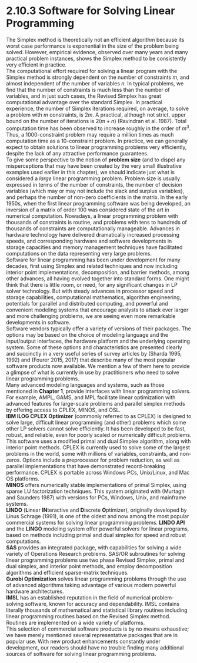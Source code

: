 # 2.10.3 Software for Solving Linear Programming


The Simplex method is theoretically not an efficient algorithm because its worst case performance is exponential in the size of the problem being solved. However, empirical evidence, observed over many years and many practical problem instances, shows the Simplex method to be consistently very efficient in practice. <br> 
The computational effort required for solving a linear program with the Simplex method is strongly dependent on the number of constraints $m$, and almost independent of the number of variables $n$. In typical problems, we find that the number of constraints is much less than the number of variables, and in just such cases, the Revised Simplex has great computational advantage over the standard Simplex. In practical experience, the number of Simplex iterations required, on average, to solve a problem with $m$ constraints, is $2m$. A practical, although not strict, upper bound on the number of iterations is $2(m + n)$ (Ravindran et al. 1987). Total computation time has been observed to increase roughly in the order of $m^3$. <br> 
Thus, a 1000-constraint problem may require a million times as much computation time as a 10-constraint problem. In practice, we can generally expect to obtain solutions to linear programming problems very efficiently, despite the lack of any attractive performance guarantees. <br> 
To give some perspective to the notion of **problem size** (and to dispel any misperceptions that may have been created by the very small illustrative examples used earlier in this chapter), we should indicate just what is considered a *large* linear programming problem. Problem size is usually expressed in terms of the number of constraints, the number of decision variables (which may or may not include the slack and surplus variables), and perhaps the number of non-zero coefficients in the matrix. In the early 1950s, when the first linear programming software was being developed, an inversion of a matrix of order 100 was considered state of the art in numerical computation. Nowadays, a linear programming problem with thousands of constraints is routine, and problems with tens to hundreds of thousands of constraints are computationally manageable. Advances in hardware technology have delivered dramatically increased processing speeds, and corresponding hardware and software developments in storage capacities and memory management techniques have facilitated computations on the data representing very large problems. <br> 
Software for linear programming has been under development for many decades, first using Simplex and related techniques and now including interior point implementations, decomposition, and barrier methods, among other advances, all having evolved together into standard forms. One might think that there is little room, or need, for any significant changes in LP solver technology. But with steady advances in processor speed and storage capabilities, computational mathematics, algorithm engineering, potentials for parallel and distributed computing, and powerful and convenient modeling systems that encourage analysts to attack ever larger and more challenging problems, we are seeing even more remarkable developments in software. <br> 
Software vendors typically offer a variety of versions of their packages. The options may be based on the choice of modeling language and the input/output interfaces, the hardware platform and the underlying operating system. Some of these options and characteristics are presented clearly and succinctly in a very useful series of survey articles by (Sharda 1995, 1992) and (Fourer 2015, 2017) that describe many of the most popular software products now available. We mention a few of them here to provide a glimpse of what is currently in use by practitioners who need to solve linear programming problems. <br> 
Many advanced modeling languages and systems, such as those mentioned in **Chapter 1**, provide interfaces with linear programming solvers. For example, AMPL, GAMS, and MPL facilitate linear optimization with advanced features for large-scale problems and parallel simplex methods by offering access to CPLEX, MINOS, and OSL. <br> 
**IBM ILOG CPLEX Optimizer** (commonly referred to as CPLEX) is designed to solve large, difficult linear programming (and other) problems which some other LP solvers cannot solve efficiently. It has been developed to be fast, robust, and reliable, even for poorly scaled or numerically difficult problems. This software uses a modified primal and dual Simplex algorithm, along with interior point methods. CPLEX is currently used to solve some of the largest problems in the world, some with millions of variables, constraints, and non-zeros. Options include a preprocessor for problem reduction, as well as parallel implementations that have demonstrated record-breaking performance. CPLEX is portable across Windows PCs, Unix/Linux, and Mac OS platforms. <br> 
**MINOS** offers numerically stable implementations of primal Simplex, using sparse LU factorization techniques. This system originated with (Murtagh and Saunders 1987) with versions for PCs, Windows, Unix, and mainframe systems. <br> 
**LINDO** (**L**inear **IN**teractive and **D**iscrete **O**ptimizer), originally developed by Linus Schrage (1991), is one of the oldest and now among the most popular commercial systems for solving linear programming problems. **LINDO API** and the **LINGO** modeling system offer powerful solvers for linear programs, based on methods including primal and dual simplex for speed and robust computations. <br> 
**SAS** provides an integrated package, with capabilities for solving a wide variety of Operations Research problems. SAS/OR subroutines for solving linear programming problems use two phase Revised Simplex, primal and dual simplex, and interior point methods, and employ decomposition algorithms and efficient sparse-matrix techniques. <br> 
**Gurobi Optimization** solves linear programming problems through the use of advanced algorithms taking advantage of various modern powerful hardware architectures. <br> 
**IMSL** has an established reputation in the field of numerical problem-solving software, known for accuracy and dependability. IMSL contains literally thousands of mathematical and statistical library routines including linear programming routines based on the Revised Simplex method. Routines are implemented on a wide variety of platforms. <br> 
This selection of commercial software products is by no means exhaustive; we have merely mentioned several representative packages that are in popular use. With new product enhancements constantly under development, our readers should have no trouble finding many additional sources of software for solving linear programming problems.